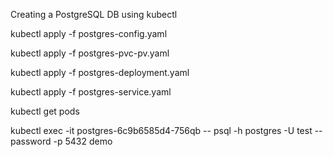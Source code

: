 Creating a PostgreSQL DB using kubectl

kubectl apply -f postgres-config.yaml 

kubectl apply -f postgres-pvc-pv.yaml

kubectl apply -f postgres-deployment.yaml

kubectl apply -f postgres-service.yaml 

kubectl get pods

kubectl exec -it postgres-6c9b6585d4-756qb --  psql -h postgres -U test --password -p 5432 demo



